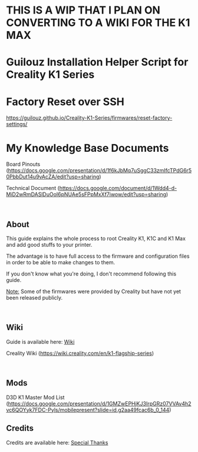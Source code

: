 # THIS IS A WIP THAT I PLAN ON CONVERTING TO A WIKI FOR THE K1 MAX

# Guilouz Installation Helper Script for Creality K1 Series


# Factory Reset over SSH 
https://guilouz.github.io/Creality-K1-Series/firmwares/reset-factory-settings/ 
<br />

# My Knowledge Base Documents
Board Pinouts (https://docs.google.com/presentation/d/1f6kJbMq7uSggC33zmIfcTPdG6r50PbbDut14u9vAcZA/edit?usp=sharing)

Technical Document (https://docs.google.com/document/d/1Wdd4-d-MiD2wRmDASlDuOoI6pNUAe5sFPpMxXf7iwow/edit?usp=sharing)

<br />

## About

This guide explains the whole process to root Creality K1, K1C and K1 Max and add good stuffs to your printer.

The advantage is to have full access to the firmware and configuration files in order to be able to make changes to them.

If you don't know what you're doing, I don't recommend following this guide.

<u>Note:</u> Some of the firmwares were provided by Creality but have not yet been released publicly.

<br />


## Wiki

Guide is  available here: [Wiki](https://github.com/Guilouz/Creality-K1-and-K1-Max/wiki)

Creality Wiki (https://wiki.creality.com/en/k1-flagship-series)

<br />

## Mods

D3D K1 Master Mod List (https://docs.google.com/presentation/d/1GMZwEPHjKJ3IrpGRz07VVAv4h2vc6QOYyk7FDC-Pyls/mobilepresent?slide=id.g2aa49fcac6b_0_144)
## Credits

Credits are available here: [Special Thanks](https://github.com/Guilouz/Creality-K1-and-K1-Max/wiki/Special-Thanks)

<br />

